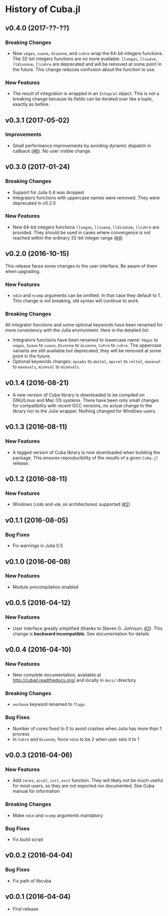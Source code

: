History of Cuba.jl
==================

v0.4.0 (2017-??-??)
-------------------

### Breaking Changes

* Now `vegas`, `suave`, `divonne`, and `cuhre` wrap the 64-bit integers
  functions.  The 32-bit integers functions are no more available.  `llvegas`,
  `llsuave`, `lldivonne`, `llcuhre` are deprecated and will be removed at some
  point in the future.  This change reduces confusion about the function to use.

### New Features

* The result of integration is wrapped in an `Integral` object.  This is not a
  breaking change because its fields can be iterated over like a tuple, exactly
  as before.

v0.3.1 (2017-05-02)
-------------------

### Improvements

* Small performance improvements by avoiding dynamic dispatch in callback
  ([#6](https://github.com/giordano/Cuba.jl/pull/6)).  No user visible change.

v0.3.0 (2017-01-24)
-------------------

### Breaking Changes

* Support for Julia 0.4 was dropped
* Integrators functions with uppercase names were removed.  They were deprecated
  in v0.2.0

### New Features

* New 64-bit integers functions `llvegas`, `llsuave`, `lldivonne`, `llcuhre` are
  provided.  They should be used in cases where convergence is not reached
  within the ordinary 32-bit integer
  range ([#4](https://github.com/giordano/Cuba.jl/issues/4))

v0.2.0 (2016-10-15)
-------------------

This release faces some changes to the user interface.  Be aware of them when
upgrading.

### New Features

* `ndim` and `ncomp` arguments can be omitted.  In that case they default to 1.
  This change is not breaking, old syntax will continue to work.

### Breaking Changes

All integrator functions and some optional keywords have been renamed for more
consistency with the Julia environment.  Here is the detailed list:

* Integrators functions have been renamed to lowercase name: `Vegas` to `vegas`,
  `Suave` to `suave`, `Divonne` to `divonne`, `Cuhre` to `cuhre`.  The uppercase
  variants are still available but deprecated, they will be removed at some
  point in the future.
* Optional keywords changes: `epsabs` to `abstol`, `epsrel` to `reltol`,
  `maxeval` to `maxevals`, `mineval` to `minevals`.

v0.1.4 (2016-08-21)
-------------------

* A new version of Cuba library is downloaded to be compiled on GNU/Linux and
  Mac OS systems.  There have been only small changes for compatibility with
  recent GCC versions, no actual change to the library nor to the Julia wrapper.
  Nothing changed for Windows users.

v0.1.3 (2016-08-11)
-------------------

### New Features

* A tagged version of Cuba library is now downloaded when building the package.
  This ensures reproducibility of the results of a given `Cuba.jl` release.

v0.1.2 (2016-08-11)
-------------------

### New Features

* Windows (`i686` and `x86_64` architectures) supported
  ([#2](https://github.com/giordano/Cuba.jl/issues/2))

v0.1.1 (2016-08-05)
-------------------

### Bug Fixes

* Fix warnings in Julia 0.5

v0.1.0 (2016-06-08)
-------------------

### New Features

* Module precompilation enabled

v0.0.5 (2016-04-12)
-------------------

### New Features

* User interface greatly simplified (thanks to Steven G. Johnson;
  [#3](https://github.com/giordano/Cuba.jl/issues/3)).  This change is
  **backward incompatible**.  See documentation for details

v0.0.4 (2016-04-10)
-------------------

### New Features

* New complete documentation, available at http://cubajl.readthedocs.org/ and
  locally in `docs/` directory

### Breaking Changes

* `verbose` keyword renamed to `flags`

### Bug Fixes

* Number of cores fixed to 0 to avoid crashes when Julia has more than 1 process
* In `Cuhre` and `Divonne`, force `ndim` to be 2 when user sets it to 1

v0.0.3 (2016-04-06)
-------------------

### New Features

* Add `cores`, `accel`, `init`, `exit` function.  They will likely not be much
  useful for most users, so they are not exported nor documented.  See Cuba
  manual for information

### Breaking Changes

* Make `ndim` and `ncomp` arguments mandatory

### Bug Fixes

* Fix build script

v0.0.2 (2016-04-04)
-------------------

### Bug Fixes

* Fix path of libcuba

v0.0.1 (2016-04-04)
-------------------

* First release
